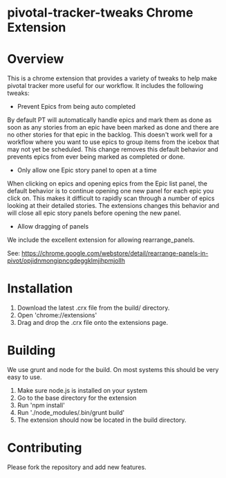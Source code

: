 # pivotal-tracker-tweaks Chrome Extension

Overview
========

This is a chrome extension that provides a variety of tweaks to help make pivotal tracker more useful for our workflow.  It includes the following tweaks:

* Prevent Epics from being auto completed

By default PT will automatically handle epics and mark them as done as soon as any stories from an epic have been marked as done and there are no other stories for that epic in the backlog.  This doesn't work well for a workflow where you want to use epics to group items from the icebox that may not yet be scheduled.  This change removes this default behavior and prevents epics from ever being marked as completed or done.

* Only allow one Epic story panel to open at a time

When clicking on epics and opening epics from the Epic list panel, the default behavior is to continue opening one new panel for each epic you click on.  This makes it difficult to rapidly scan through a number of epics looking at their detailed stories. The extensions changes this behavior and will close all epic story panels before opening the new panel.

* Allow dragging of panels

We include the excellent extension for allowing rearrange_panels.

See: https://chrome.google.com/webstore/detail/rearrange-panels-in-pivot/opjidnmongipncgdeggklmjihpmjollh

Installation
============

1. Download the latest .crx file from the build/ directory.
2. Open 'chrome://extensions'
3. Drag and drop the .crx file onto the extensions page.

Building
========
We use grunt and node for the build.  On most systems this should be very easy to use.

1. Make sure node.js is installed on your system
2. Go to the base directory for the extension
3. Run 'npm install'
4. Run './node_modules/.bin/grunt build'
5. The extension should now be located in the build directory.

Contributing
============
Please fork the repository and add new features.

